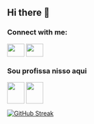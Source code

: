 ## Hi there 👋

<!--
**GuiDSousa/GuiDSousa** is a ✨ _special_ ✨ repository because its `README.md` (this file) appears on your GitHub profile.

Here are some ideas to get you started:

- 🔭 I’m currently working on ...
- 🌱 I’m currently learning ...
- 👯 I’m looking to collaborate on ...
- 🤔 I’m looking for help with ...
- 💬 Ask me about ...
- 📫 How to reach me: ...
- 😄 Pronouns: ...
- ⚡ Fun fact: ...
-->
<h3 align="left">Connect with me:</h3>
<p align="left">
<a href="seu link" target="blank"><img align="center" src="https://cdn.jsdelivr.net/npm/simple-icons@3.0.1/icons/linkedin.svg" alt="" height="30" width="40" /></a>
<a href="seu link" target="blank"><img align="center" src="https://cdn.jsdelivr.net/npm/simple-icons@3.0.1/icons/instagram.svg" alt="" height="30" width="40" /></a>
</p>

<h3 align="left" > Sou profissa nisso aqui</h3>
<a href="seu link" target="blank"><img align="center" src="https://cdn.jsdelivr.net/gh/devicons/devicon@latest/icons/photoshop/photoshop-original.svg" alt="" height="50" width="40" /></a>
<a href="seu link" target="blank"><img align="center" src="https://cdn.jsdelivr.net/gh/devicons/devicon@latest/icons/illustrator/illustrator-plain.svg" alt="" height="50" width="40" /></a>
</p>

[![GitHub Streak](https://github-readme-streak-stats.herokuapp.com/?user=GuiDSousa)](https://git.io/streak-stats)
